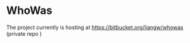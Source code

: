 WhoWas
======
The project currently is hosting at https://bitbucket.org/liangw/whowas (private repo )

